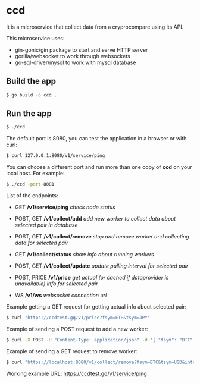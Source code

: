 # ccd

It is a microservice that collect data from a cryprocompare using its API.

This microservice uses:

* gin-gonic/gin package to start and serve HTTP server
* gorilla/websocket to work through websockets
* go-sql-driver/mysql to work with mysql database

## Build the app

```bash
$ go build -o ccd .
````

## Run the app

```bash
$ ./ccd
```

The default port is 8080, you can test the application in a browser or with curl:

```bash
$ curl 127.0.0.1:8080/v1/service/ping
```

You can choose a different port and run more than one copy of **ccd** on your local host. For example:

```bash
$ ./ccd -port 8081
``` 

List of the endpoints:

* GET  **/v1/service/ping** _check node status_

* POST, GET **/v1/collect/add** _add new worker to collect data about selected pair in database_
* POST, GET **/v1/collect/remove** _stop and remove worker and collecting data for selected pair_
* GET **/v1/collect/status** _show info about running workers_
* POST, GET **/v1/collect/update** _update pulling interval for selected pair_
* POST, PRICE **/v1/price** _get actual (or cached if dataprovider is unavailable) info for selected pair_
* WS **/v1/ws** _websocket connection url_

Example getting a GET request for getting actual info about selected pair:

```bash
$ curl "https://ccdtest.gq/v1/price?fsym=ETH&tsym=JPY"
```

Example of sending a POST request to add a new worker:

```bash
$ curl -X POST -H "Content-Type: application/json" -d '{ "fsym": "BTC", "tsym": "USD", "interval": 60}' "http://localhost:8080/v1/collect/add"
```

Example of sending a GET request to remove worker:

```bash
$ curl "https://localhost:8080/v1/collect/remove?fsym=BTC&tsym=USD&interval=60"
```

Working example URL: https://ccdtest.gq/v1/service/ping
